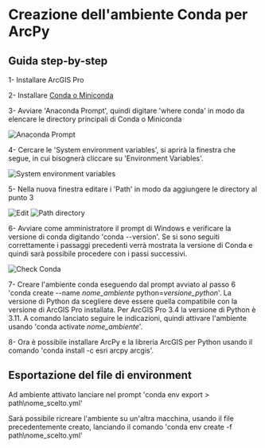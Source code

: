# Creazione dell'ambiente Conda per ArcPy
## Guida step-by-step

1- Installare ArcGIS Pro

2- Installare [Conda o Miniconda](https://docs.conda.io/projects/conda/en/stable/)

3- Avviare 'Anaconda Prompt', quindi digitare 'where conda' in modo da elencare le directory principali di Conda o Miniconda

![Anaconda Prompt](https://github.com/maxdxc/create_arcpy_environment/blob/main/conda_propt.JPG?raw=true)

4- Cercare le 'System environment variables', si aprirà la finestra che segue, in cui bisognerà cliccare su 'Environment Variables'.

![System environment variables](https://github.com/maxdxc/create_arcpy_environment/blob/main/env_var.JPG?raw=true)

5- Nella nuova finestra editare i 'Path' in modo da aggiungere le directory al punto 3

![Edit](https://github.com/maxdxc/create_arcpy_environment/blob/main/edit_path.JPG?raw=true)
![Path directory](https://github.com/maxdxc/create_arcpy_environment/blob/main/add_dirs.JPG?raw=true)

6- Avviare come amministratore il prompt di Windows e verificare la versione di conda digitando 'conda --version'. Se si sono seguiti correttamente i passaggi precedenti verrà mostrata la versione di Conda e quindi sarà possibile procedere con i passi successivi.

![Check Conda](https://github.com/maxdxc/create_arcpy_environment/blob/main/conda_vers.JPG?raw=true)

7- Creare l'ambiente conda eseguendo dal prompt avviato al passo 6 'conda create --name *nome_ambiente* python=*versione_python*'. La versione di Python da scegliere deve essere quella compatibile con la versione di ArcGIS Pro installata. Per ArcGIS Pro 3.4 la versione di Python è 3.11. A comando lanciato seguire le indicazioni, quindi attivare l'ambiente usando 'conda activate *nome_ambiente*'.

8- Ora è possibile installare ArcPy e la libreria ArcGIS per Python usando il comando 'conda install -c esri arcpy arcgis'.

## Esportazione del file di environment

Ad ambiente attivato lanciare nel prompt 'conda env export > path\nome_scelto.yml'

Sarà possibile ricreare l'ambiente su un'altra macchina, usando il file precedentemente creato, lanciando il comando 'conda env create -f path\nome_scelto.yml'
